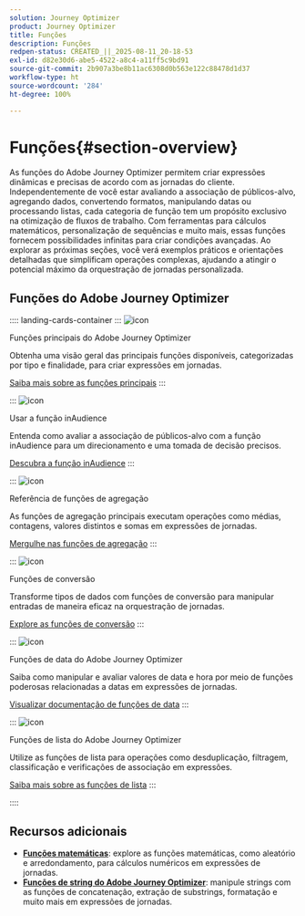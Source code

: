 ```yaml
---
solution: Journey Optimizer
product: Journey Optimizer
title: Funções
description: Funções
redpen-status: CREATED_||_2025-08-11_20-18-53
exl-id: d82e30d6-abe5-4522-a8c4-a11ff5c9bd91
source-git-commit: 2b907a3be8b11ac6308d0b563e122c88478d1d37
workflow-type: ht
source-wordcount: '284'
ht-degree: 100%

---
```


# Funções{#section-overview}

As funções do Adobe Journey Optimizer permitem criar expressões dinâmicas e precisas de acordo com as jornadas do cliente. Independentemente de você estar avaliando a associação de públicos-alvo, agregando dados, convertendo formatos, manipulando datas ou processando listas, cada categoria de função tem um propósito exclusivo na otimização de fluxos de trabalho. Com ferramentas para cálculos matemáticos, personalização de sequências e muito mais, essas funções fornecem possibilidades infinitas para criar condições avançadas. Ao explorar as próximas seções, você verá exemplos práticos e orientações detalhadas que simplificam operações complexas, ajudando a atingir o potencial máximo da orquestração de jornadas personalizada.

## Funções do Adobe Journey Optimizer

:::: landing-cards-container
:::
![icon](https://cdn.experienceleague.adobe.com/icons/code-branch.svg)

Funções principais do Adobe Journey Optimizer

Obtenha uma visão geral das principais funções disponíveis, categorizadas por tipo e finalidade, para criar expressões em jornadas.

[Saiba mais sobre as funções principais](../using/building-journeys/expression/functions.md)
:::

:::
![icon](https://cdn.experienceleague.adobe.com/icons/bullseye.svg)

Usar a função inAudience

Entenda como avaliar a associação de públicos-alvo com a função inAudience para um direcionamento e uma tomada de decisão precisos.

[Descubra a função inAudience](../using/building-journeys/functions/functioninaudience.md)
:::

:::
![icon](https://cdn.experienceleague.adobe.com/icons/chart-line.svg)

Referência de funções de agregação

As funções de agregação principais executam operações como médias, contagens, valores distintos e somas em expressões de jornadas.

[Mergulhe nas funções de agregação](aggregation-landing-page.md)
:::

:::
![icon](https://cdn.experienceleague.adobe.com/icons/exchange-alt.svg)

Funções de conversão

Transforme tipos de dados com funções de conversão para manipular entradas de maneira eficaz na orquestração de jornadas.

[Explore as funções de conversão](conversion-landing-page.md)
:::

:::
![icon](https://cdn.experienceleague.adobe.com/icons/calendar-alt.svg)

Funções de data do Adobe Journey Optimizer

Saiba como manipular e avaliar valores de data e hora por meio de funções poderosas relacionadas a datas em expressões de jornadas.

[Visualizar documentação de funções de data](date-landing-page.md)
:::

:::
![icon](https://cdn.experienceleague.adobe.com/icons/list-check.svg)

Funções de lista do Adobe Journey Optimizer

Utilize as funções de lista para operações como desduplicação, filtragem, classificação e verificações de associação em expressões.

[Saiba mais sobre as funções de lista](list-landing-page.md)
:::

::::


## Recursos adicionais

- **[Funções matemáticas](math-landing-page.md)**: explore as funções matemáticas, como aleatório e arredondamento, para cálculos numéricos em expressões de jornadas.
- **[Funções de string do Adobe Journey Optimizer](string-landing-page.md)**: manipule strings com as funções de concatenação, extração de substrings, formatação e muito mais em expressões de jornadas.
